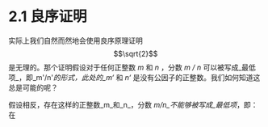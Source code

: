 # 2.1 良序证明

实际上我们自然而然地会使用良序原理证明 $$\sqrt{2}$$ 是无理的。那个证明假设对于任何正整数 _m_ 和 _n_ ，分数 _m / n_ 可以被写成_最低项_，即_m'/n'_的形式，此处的_m‘_ 和 _n‘_ 是没有公因子的正整数。我们如何知道这总是可能的呢？

假设相反，存在这样的正整数_m_和_n_，分数 _m/n_不能够被写成_最低项_，即：在



 

